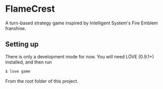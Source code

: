 
FlameCrest
==========

A turn-based strategy game inspired by Intelligent System's Fire Emblem
franshise.

Setting up
----------

There is only a development mode for now. You will need LÖVE (0.9.1+) installed,
and then run

```bash
$ love game
```

From the root folder of this project.

